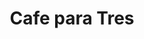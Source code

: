 ---
title : Cafe para Tres
layout: negocio
slogan: Cafeteria Familiar
web: 
categoria: Café
imagenes: ["/assets/img/portfolio/cafeparatres.jpeg"]
direccion: Blvd. Guerrero 752-B Col. Constitucion 22707
estado: Baja California
municipio: Rosarito
codigo: 22707
latitude: 32.355160
longitude: -117.050386
telefono: 661 130 1060
cocina: 
descripcion: Cafeteria Familiar
estado: Baja California
rango: $$
facebook: https://www.facebook.com/cafeparatresrosarito
horariodeservicio: 
descripcion: Cafe para tres es una cafeteria que te brinda una diversidad de platillos y bebidas, refiriendonos a postres, crepas, pastelillos, expresos, lates etc. ¡Visitalos!
---